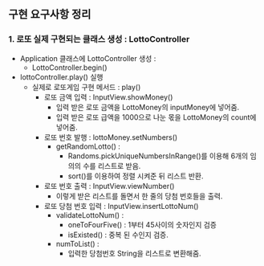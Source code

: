 ## 구현 요구사항 정리
### 1. 로또 실제 구현되는 클래스 생성 : LottoController
* Application 클래스에 LottoController 생성 : 
  * LottoController.begin()
* lottoController.play() 실행
  * 실제로 로또게임 구현 메서드 : play()
    * 로또 금액 입력 : InputView.showMoney()
      * 입력 받은 로또 금액을 LottoMoney의 inputMoney에 넣어줌.
      * 입력 받은 로또 급액을 1000으로 나눈 몫을 LottoMoney의 count에 넣어줌.
    * 로또 번호 발행 : lottoMoney.setNumbers()
      * getRandomLotto() : 
        * Randoms.pickUniqueNumbersInRange()를 이용해 6개의 임의의 수를 리스트로 받음.
        * sort()를 이용하여 정렬 시켜준 뒤 리스트 반환.
    * 로또 번호 출력 : InputView.viewNumber()
      * 이렇게 받은 리스트를 돌면서 한 줄의 당첨 번호들을 출력.
    * 로또 당첨 번호 입력 : InputView.insertLottoNum()
      * validateLottoNum() :
        * oneToFourFive() : 1부터 45사이의 숫자인지 검증
        * isExisted() : 중복 된 수인지 검증.
      * numToList() : 
        * 입력한 당첨번호 String을 리스트로 변환해줌.

